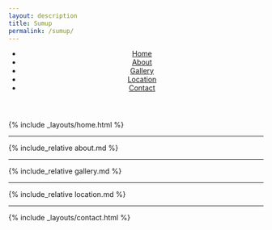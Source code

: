 ```yaml
---
layout: description
title: Sumup
permalink: /sumup/
---
```


<!-- Sticky Header with Navigation Links -->
<header class="sticky-header">
    <nav>
        <ul>
            <li><a href="#home">Home</a></li>
            <li><a href="#about">About</a></li>
            <li><a href="#gallery">Gallery</a></li>
            <li><a href="#location">Location</a></li>
            <li><a href="#contact">Contact</a></li>
        </ul>
    </nav>
</header>

<!-- Home Section -->
<section id="home">
    {% include _layouts/home.html %}
</section>

---

<!-- About Section -->
<section id="about">
    {% include_relative about.md %}
</section>

---

<!-- Gallery Section -->
<section id="gallery">
    {% include_relative gallery.md %}
</section>

---

<!-- Location Section -->
<section id="location">
    {% include_relative location.md %}
</section>

---

<!-- Contact Section -->
<section id="contact">
    {% include _layouts/contact.html %}
</section>
